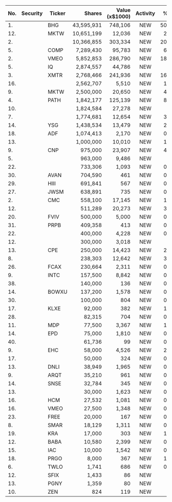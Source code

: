 No. | Security | Ticker | Shares | Value (x$1000) | Activity | % Port
|--- | --- | --- | ---:| ---:|:---:| ---:|
 1.||BHG</a>|43,595,931|748,106|NEW|50.58%
12.||MKTW</a>|10,651,199|12,036|NEW|2.37%
2.|||10,366,855|303,334|NEW|20.51%
5.||COMP</a>|7,289,430|95,783|NEW|6.29%
2.||VMEO</a>|5,852,853|286,790|NEW|18.84%
5.||IQ</a>|2,874,557|44,786|NEW|7.4%
3.||XMTR</a>|2,768,466|241,936|NEW|16.35%
16.|||2,562,707|5,510|NEW|1.08%
9.||MKTW</a>|2,500,000|20,650|NEW|4.07%
4.||PATH</a>|1,842,177|125,139|NEW|8.46%
10.|||1,824,584|27,278|NEW|4.5%
7.|||1,774,681|12,654|NEW|3.37%
14.||YSG</a>|1,438,534|13,479|NEW|2.22%
18.||ADF</a>|1,074,413|2,170|NEW|0.42%
13.|||1,000,000|10,010|NEW|1.97%
9.||CNP</a>|975,000|23,907|NEW|4.13%
5.|||963,000|9,486|NEW|4.5%
22.|||733,306|1,093|NEW|0.21%
30.||AVAN</a>|704,590|461|NEW|0.09%
29.||HIII</a>|691,841|567|NEW|0.11%
27.||JWSM</a>|638,891|735|NEW|0.14%
2.||CMC</a>|558,100|17,145|NEW|1.35%
12.|||511,289|20,273|NEW|3.35%
20.||FVIV</a>|500,000|5,000|NEW|0.86%
31.||PRPB</a>|409,358|413|NEW|0.08%
22.|||400,000|4,228|NEW|0.73%
12.|||300,000|3,018|NEW|0.8%
13.||CPE</a>|250,000|14,423|NEW|2.49%
8.|||238,303|12,642|NEW|3.36%
26.||FCAX</a>|230,664|2,311|NEW|0.39%
9.||INTC</a>|157,500|8,842|NEW|0.69%
38.|||140,000|136|NEW|0.02%
14.||BOWXU</a>|137,200|1,578|NEW|0.74%
30.|||100,000|804|NEW|0.13%
17.||KLXE</a>|92,000|382|NEW|1.81%
28.|||82,315|704|NEW|0.13%
11.||MDP</a>|77,500|3,367|NEW|1.59%
14.||EPD</a>|75,000|1,810|NEW|0.14%
40.|||61,736|99|NEW|0.01%
9.||EHC</a>|58,000|4,526|NEW|2.14%
17.|||50,000|324|NEW|0.05%
13.||DNLI</a>|38,949|1,965|NEW|0.52%
9.||ARQT</a>|35,210|961|NEW|0.06%
14.||SNSE</a>|32,784|345|NEW|0.09%
13.|||30,000|1,623|NEW|0.76%
16.||HCM</a>|27,532|1,081|NEW|0.17%
16.||VMEO</a>|27,500|1,348|NEW|0.63%
23.||FREE</a>|20,000|167|NEW|0.79%
8.||SMAR</a>|18,129|1,311|NEW|0.08%
19.||KRA</a>|17,000|303|NEW|1.44%
12.||BABA</a>|10,580|2,399|NEW|0.18%
15.||IAC</a>|10,000|1,542|NEW|0.73%
18.||PRGO</a>|8,000|367|NEW|1.74%
6.||TWLO</a>|1,741|686|NEW|0.04%
12.||SFIX</a>|1,433|86|NEW|0%
13.||PGNY</a>|1,359|80|NEW|0%
10.||ZEN</a>|824|119|NEW|0%
